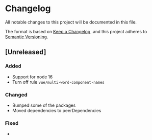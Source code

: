 # Changelog

All notable changes to this project will be documented in this file.

The format is based on [Keep a Changelog](https://keepachangelog.com/en/1.0.0/),
and this project adheres to [Semantic Versioning](https://semver.org/spec/v2.0.0.html).

## [Unreleased]

### Added

* Support for node 16
* Turn off rule `vue/multi-word-component-names`

### Changed

* Bumped some of the packages
* Moved dependencies to peerDependencies

### Fixed

*
